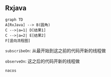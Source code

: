 ## Rxjava

```mermaid
graph TD
A[RxJava] --> B(圆角)
C -->|a=1| D[结果1]
C -->|a=2| E[结果2]
F[竖向流程图]
```

`subscribeOn`: 从最开始到这之前的代码开新的线程做

`observeOn`: 这之后的代码开新的线程做

`nacos`

